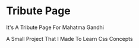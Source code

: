 # Tribute Page
It's A Tribute Page For Mahatma Gandhi

A Small Project That I Made To Learn Css Concepts
